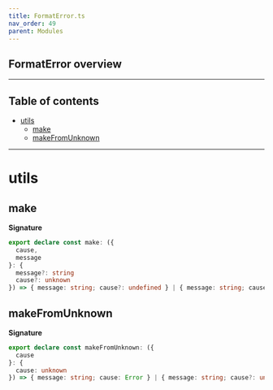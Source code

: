 ```yaml
---
title: FormatError.ts
nav_order: 49
parent: Modules
---
```


## FormatError overview

---

<h2 class="text-delta">Table of contents</h2>

- [utils](#utils)
  - [make](#make)
  - [makeFromUnknown](#makefromunknown)

---

# utils

## make

**Signature**

```ts
export declare const make: ({
  cause,
  message
}: {
  message?: string
  cause?: unknown
}) => { message: string; cause?: undefined } | { message: string; cause: unknown }
```

## makeFromUnknown

**Signature**

```ts
export declare const makeFromUnknown: ({
  cause
}: {
  cause: unknown
}) => { message: string; cause: Error } | { message: string; cause?: undefined }
```
